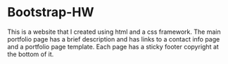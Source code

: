 # Bootstrap-HW

This is a website that I created using html and a css framework. The main portfolio page has a brief description and has links to a contact info page and a portfolio page template. Each page has a sticky footer copyright at the bottom of it.
